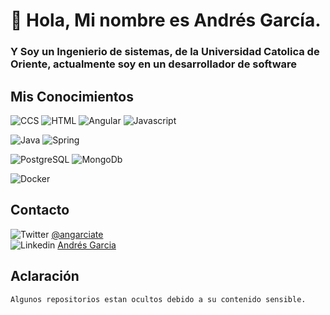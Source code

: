 # 👋 Hola, Mi nombre es Andrés García.
### Y Soy un Ingenierio de sistemas, de la Universidad Catolica de Oriente, actualmente soy en un desarrollador de software

## Mis Conocimientos

![CCS](https://img.shields.io/badge/CSS-06aed5?&style=for-the-badge&logo=css3&logoColor=white) ![HTML](https://img.shields.io/badge/HTML-fc440f?style=for-the-badge&logo=html5&logoColor=white) ![Angular](https://img.shields.io/badge/Angular-DD0031?style=for-the-badge&logo=angular&logoColor=white) ![Javascript](https://img.shields.io/badge/JavaScript-323330?style=for-the-badge&logo=javascript&logoColor=F7DF1E)</br>

![Java](https://img.shields.io/badge/Java-ED8B00?style=for-the-badge&logo=java&logoColor=black)  ![Spring](https://img.shields.io/badge/Spring-6DB33F?style=for-the-badge&logo=spring&logoColor=white) </br>

![PostgreSQL](https://img.shields.io/badge/PostgreSQL-316192?style=for-the-badge&logo=postgresql&logoColor=white)  ![MongoDb](https://img.shields.io/badge/MongoDB-4EA94B?style=for-the-badge&logo=mongodb&logoColor=white)</br>

![Docker](https://img.shields.io/badge/Docker-2CA5E0?style=for-the-badge&logo=docker&logoColor=white)</br>

## Contacto

![Twitter](https://img.shields.io/badge/Twitter-1DA1F2?style=for-the-badge&logo=twitter&logoColor=white) 
[@angarciate](https://twitter.com/angarciate)
</br>
![Linkedin](https://img.shields.io/badge/LinkedIn-0077B5?style=for-the-badge&logo=linkedin&logoColor=white)
[Andrés Garcia](https://www.linkedin.com/in/angarciate/)

## Aclaración
```
Algunos repositorios estan ocultos debido a su contenido sensible.
```
